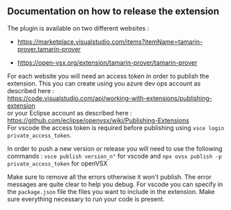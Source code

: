 ## Documentation on how to release the extension

The plugin is available on two different websites :

-   https://marketplace.visualstudio.com/items?itemName=tamarin-prover.tamarin-prover

-   https://open-vsx.org/extension/tamarin-prover/tamarin-prover

For each website you will need an access token in order to publish the extension. This you can create using you azure dev ops account as described here :
\
 https://code.visualstudio.com/api/working-with-extensions/publishing-extension
\
 or your Eclipse account as described here : https://github.com/eclipse/openvsx/wiki/Publishing-Extensions
\
For vscode the access token is required before publishing using `vsce login private_access_token`.

In order to push a new version or release you will need to use the following commands :
`vsce publish version_n°` for vscode and `npx ovsx publish -p private_access_token` for openVSX

Make sure to remove all the errors otherwise it won't publish. The error messages are quite clear to help you debug. For vscode you can specify in the `package.json` file the files you want to include in the extension. Make sure everything necessary to run your code is present.
